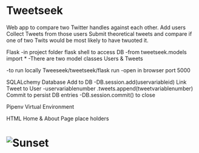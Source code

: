 
# Tweetseek
Web app to compare two Twitter handles against each other.
Add users
Collect Tweets from those users
Submit theoretical tweets and compare if one of two Twits
would be most likely to have twuoted it.

Flask
-in project folder flask shell to access DB
-from tweetseek.models import *
-There are two model classes Users & Tweets

-to run locally Tweeseek/tweetseek/flask run
-open in browser port 5000


SQLALchemy Database
Add to DB
-DB.session.add(uservariableid)
Link Tweet to User
-uservariablenumber .tweets.append(tweetvariablenumber)
Commit to persist DB entries
-DB.session.commit() to close

Pipenv Virtual Environment

HTML
Home & About Page place holders

![Sunset](sunset.gif)
=======
